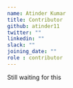 ```yaml
---
name: Atinder Kumar
title: Contributor
github: atinder11
twitter: ""
linkedin: ""
slack: ""
joining_date: ""
role : contributor
---
```


Still waiting for this
